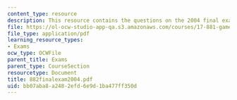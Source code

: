 ```yaml
---
content_type: resource
description: This resource contains the questions on the 2004 final exam.
file: https://ol-ocw-studio-app-qa.s3.amazonaws.com/courses/17-881-game-theory-and-political-theory-fall-2004/bb07aba8a2482efd6e9d1ba477ff350d_882finalexam2004.pdf
file_type: application/pdf
learning_resource_types:
- Exams
ocw_type: OCWFile
parent_title: Exams
parent_type: CourseSection
resourcetype: Document
title: 882finalexam2004.pdf
uid: bb07aba8-a248-2efd-6e9d-1ba477ff350d
---
```

